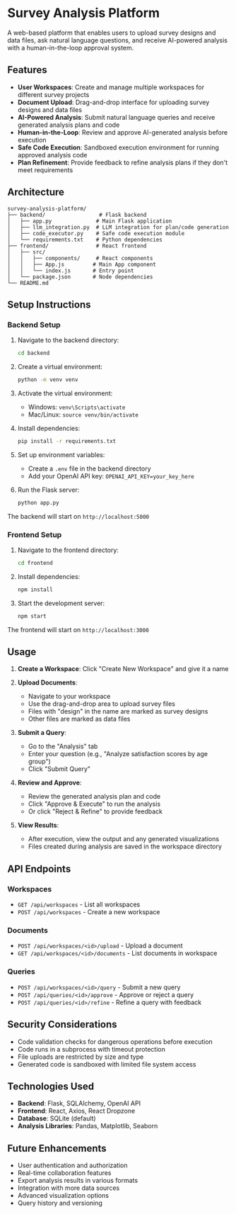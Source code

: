 # Survey Analysis Platform

A web-based platform that enables users to upload survey designs and data files, ask natural language questions, and receive AI-powered analysis with a human-in-the-loop approval system.

## Features

- **User Workspaces**: Create and manage multiple workspaces for different survey projects
- **Document Upload**: Drag-and-drop interface for uploading survey designs and data files
- **AI-Powered Analysis**: Submit natural language queries and receive generated analysis plans and code
- **Human-in-the-Loop**: Review and approve AI-generated analysis before execution
- **Safe Code Execution**: Sandboxed execution environment for running approved analysis code
- **Plan Refinement**: Provide feedback to refine analysis plans if they don't meet requirements

## Architecture

```
survey-analysis-platform/
├── backend/                 # Flask backend
│   ├── app.py              # Main Flask application
│   ├── llm_integration.py  # LLM integration for plan/code generation
│   ├── code_executor.py    # Safe code execution module
│   └── requirements.txt    # Python dependencies
├── frontend/               # React frontend
│   ├── src/
│   │   ├── components/     # React components
│   │   ├── App.js         # Main App component
│   │   └── index.js       # Entry point
│   └── package.json       # Node dependencies
└── README.md
```

## Setup Instructions

### Backend Setup

1. Navigate to the backend directory:
   ```bash
   cd backend
   ```

2. Create a virtual environment:
   ```bash
   python -m venv venv
   ```

3. Activate the virtual environment:
   - Windows: `venv\Scripts\activate`
   - Mac/Linux: `source venv/bin/activate`

4. Install dependencies:
   ```bash
   pip install -r requirements.txt
   ```

5. Set up environment variables:
   - Create a `.env` file in the backend directory
   - Add your OpenAI API key: `OPENAI_API_KEY=your_key_here`

6. Run the Flask server:
   ```bash
   python app.py
   ```

The backend will start on `http://localhost:5000`

### Frontend Setup

1. Navigate to the frontend directory:
   ```bash
   cd frontend
   ```

2. Install dependencies:
   ```bash
   npm install
   ```

3. Start the development server:
   ```bash
   npm start
   ```

The frontend will start on `http://localhost:3000`

## Usage

1. **Create a Workspace**: Click "Create New Workspace" and give it a name

2. **Upload Documents**: 
   - Navigate to your workspace
   - Use the drag-and-drop area to upload survey files
   - Files with "design" in the name are marked as survey designs
   - Other files are marked as data files

3. **Submit a Query**:
   - Go to the "Analysis" tab
   - Enter your question (e.g., "Analyze satisfaction scores by age group")
   - Click "Submit Query"

4. **Review and Approve**:
   - Review the generated analysis plan and code
   - Click "Approve & Execute" to run the analysis
   - Or click "Reject & Refine" to provide feedback

5. **View Results**:
   - After execution, view the output and any generated visualizations
   - Files created during analysis are saved in the workspace directory

## API Endpoints

### Workspaces
- `GET /api/workspaces` - List all workspaces
- `POST /api/workspaces` - Create a new workspace

### Documents
- `POST /api/workspaces/<id>/upload` - Upload a document
- `GET /api/workspaces/<id>/documents` - List documents in workspace

### Queries
- `POST /api/workspaces/<id>/query` - Submit a new query
- `POST /api/queries/<id>/approve` - Approve or reject a query
- `POST /api/queries/<id>/refine` - Refine a query with feedback

## Security Considerations

- Code validation checks for dangerous operations before execution
- Code runs in a subprocess with timeout protection
- File uploads are restricted by size and type
- Generated code is sandboxed with limited file system access

## Technologies Used

- **Backend**: Flask, SQLAlchemy, OpenAI API
- **Frontend**: React, Axios, React Dropzone
- **Database**: SQLite (default)
- **Analysis Libraries**: Pandas, Matplotlib, Seaborn

## Future Enhancements

- User authentication and authorization
- Real-time collaboration features
- Export analysis results in various formats
- Integration with more data sources
- Advanced visualization options
- Query history and versioning
